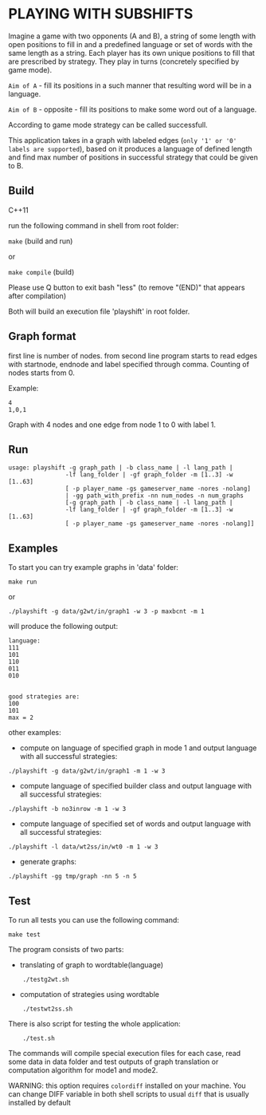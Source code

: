 PLAYING WITH SUBSHIFTS
==================

Imagine a game with two opponents (A and B), a string of some length with open positions to fill in
and a predefined language or set of words with the same length as a string.
Each player has its own unique positions to fill that are prescribed by strategy.
They play in turns (concretely specified by game mode).

`Aim of A` - fill its positions in a such manner that resulting word will be in a language.

`Aim of B` - opposite - fill its positions to make some word out of a language.

According to game mode strategy can be called successfull.

This application takes in a graph with labeled edges (`only '1' or '0' labels are supported`),
based on it produces a language of defined length
and find max number of positions in successful strategy that could be given to B.

## Build

C++11

run the following command in shell from root folder:

`make` (build and run)

or 

`make compile` (build)

Please use Q button to exit bash "less" (to remove "(END)" that appears after compilation)

Both will build an execution file 'playshift' in root folder.

## Graph format

first line is number of nodes.
from second line program starts to read edges with startnode, endnode and label 
specified through comma. Counting of nodes starts from 0.

Example:
```
4 
1,0,1
```
Graph with 4 nodes and one edge from node 1 to 0 with label 1.

## Run

```
usage: playshift -g graph_path | -b class_name | -l lang_path |
                -lf lang_folder | -gf graph_folder -m [1..3] -w [1..63]  
                [ -p player_name -gs gameserver_name -nores -nolang] 
                | -gg path_with_prefix -nn num_nodes -n num_graphs
                [-g graph_path | -b class_name | -l lang_path |
                -lf lang_folder | -gf graph_folder -m [1..3] -w [1..63]  
                [ -p player_name -gs gameserver_name -nores -nolang]]
```



## Examples

To start you can try example graphs in 'data' folder:

`make run`

or

`./playshift -g data/g2wt/in/graph1 -w 3 -p maxbcnt -m 1`

will produce the following output:
```
language:
111
101
110
011
010


good strategies are:
100
101
max = 2
```
other examples:

- compute on language of specified graph in mode 1 and
output language with all successful strategies:
```
./playshift -g data/g2wt/in/graph1 -m 1 -w 3
```

- compute language of specified builder class and
output language with all successful strategies:
```
./playshift -b no3inrow -m 1 -w 3
```

- compute language of specified set of words and
output language with all successful strategies:
```
./playshift -l data/wt2ss/in/wt0 -m 1 -w 3
```

- generate graphs:
```
./playshift -gg tmp/graph -nn 5 -n 5
```

## Test

To run all tests you can use the following command:

```
make test
```

The program consists of two parts: 
 * translating of graph to wordtable(language) 
```
    ./testg2wt.sh
```

 * computation of strategies using wordtable
```
    ./testwt2ss.sh
```

There is also script for testing the whole application:
```
    ./test.sh
```

The commands will compile special execution files for each case,
read some data in data folder and test outputs of graph translation or
computation algorithm for mode1 and mode2.

WARNING: this option requires `colordiff` installed on your machine. 
You can change DIFF variable in both shell scripts to usual `diff` that 
is usually installed by default